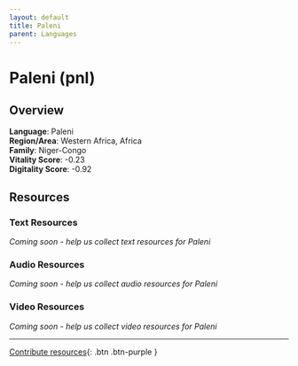 ```yaml
---
layout: default
title: Paleni
parent: Languages
---
```


# Paleni (pnl)

## Overview

**Language**: Paleni  
**Region/Area**: Western Africa, Africa  
**Family**: Niger-Congo  
**Vitality Score**: -0.23  
**Digitality Score**: -0.92  

## Resources

### Text Resources
*Coming soon - help us collect text resources for Paleni*

### Audio Resources
*Coming soon - help us collect audio resources for Paleni*

### Video Resources
*Coming soon - help us collect video resources for Paleni*

---

[Contribute resources](https://fairtrain.github.io/){: .btn .btn-purple }
